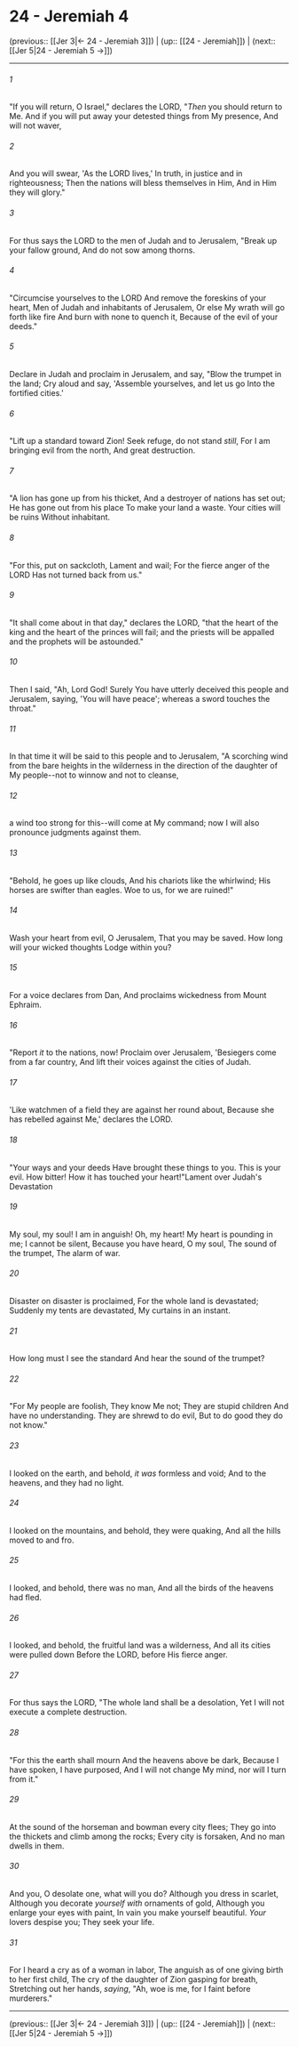 # 24 - Jeremiah 4

(previous:: [[Jer 3|← 24 - Jeremiah 3]]) | (up:: [[24 - Jeremiah]]) | (next:: [[Jer 5|24 - Jeremiah 5 →]])

***


###### 1 
"If you will return, O Israel," declares the LORD, "_Then_ you should return to Me. And if you will put away your detested things from My presence, And will not waver, 

###### 2 
And you will swear, 'As the LORD lives,' In truth, in justice and in righteousness; Then the nations will bless themselves in Him, And in Him they will glory." 

###### 3 
For thus says the LORD to the men of Judah and to Jerusalem, "Break up your fallow ground, And do not sow among thorns. 

###### 4 
"Circumcise yourselves to the LORD And remove the foreskins of your heart, Men of Judah and inhabitants of Jerusalem, Or else My wrath will go forth like fire And burn with none to quench it, Because of the evil of your deeds." 

###### 5 
Declare in Judah and proclaim in Jerusalem, and say, "Blow the trumpet in the land; Cry aloud and say, 'Assemble yourselves, and let us go Into the fortified cities.' 

###### 6 
"Lift up a standard toward Zion! Seek refuge, do not stand _still_, For I am bringing evil from the north, And great destruction. 

###### 7 
"A lion has gone up from his thicket, And a destroyer of nations has set out; He has gone out from his place To make your land a waste. Your cities will be ruins Without inhabitant. 

###### 8 
"For this, put on sackcloth, Lament and wail; For the fierce anger of the LORD Has not turned back from us." 

###### 9 
"It shall come about in that day," declares the LORD, "that the heart of the king and the heart of the princes will fail; and the priests will be appalled and the prophets will be astounded." 

###### 10 
Then I said, "Ah, Lord God! Surely You have utterly deceived this people and Jerusalem, saying, 'You will have peace'; whereas a sword touches the throat." 

###### 11 
In that time it will be said to this people and to Jerusalem, "A scorching wind from the bare heights in the wilderness in the direction of the daughter of My people--not to winnow and not to cleanse, 

###### 12 
a wind too strong for this--will come at My command; now I will also pronounce judgments against them. 

###### 13 
"Behold, he goes up like clouds, And his chariots like the whirlwind; His horses are swifter than eagles. Woe to us, for we are ruined!" 

###### 14 
Wash your heart from evil, O Jerusalem, That you may be saved. How long will your wicked thoughts Lodge within you? 

###### 15 
For a voice declares from Dan, And proclaims wickedness from Mount Ephraim. 

###### 16 
"Report _it_ to the nations, now! Proclaim over Jerusalem, 'Besiegers come from a far country, And lift their voices against the cities of Judah. 

###### 17 
'Like watchmen of a field they are against her round about, Because she has rebelled against Me,' declares the LORD. 

###### 18 
"Your ways and your deeds Have brought these things to you. This is your evil. How bitter! How it has touched your heart!"Lament over Judah's Devastation 

###### 19 
My soul, my soul! I am in anguish! Oh, my heart! My heart is pounding in me; I cannot be silent, Because you have heard, O my soul, The sound of the trumpet, The alarm of war. 

###### 20 
Disaster on disaster is proclaimed, For the whole land is devastated; Suddenly my tents are devastated, My curtains in an instant. 

###### 21 
How long must I see the standard And hear the sound of the trumpet? 

###### 22 
"For My people are foolish, They know Me not; They are stupid children And have no understanding. They are shrewd to do evil, But to do good they do not know." 

###### 23 
I looked on the earth, and behold, _it was_ formless and void; And to the heavens, and they had no light. 

###### 24 
I looked on the mountains, and behold, they were quaking, And all the hills moved to and fro. 

###### 25 
I looked, and behold, there was no man, And all the birds of the heavens had fled. 

###### 26 
I looked, and behold, the fruitful land was a wilderness, And all its cities were pulled down Before the LORD, before His fierce anger. 

###### 27 
For thus says the LORD, "The whole land shall be a desolation, Yet I will not execute a complete destruction. 

###### 28 
"For this the earth shall mourn And the heavens above be dark, Because I have spoken, I have purposed, And I will not change My mind, nor will I turn from it." 

###### 29 
At the sound of the horseman and bowman every city flees; They go into the thickets and climb among the rocks; Every city is forsaken, And no man dwells in them. 

###### 30 
And you, O desolate one, what will you do? Although you dress in scarlet, Although you decorate _yourself with_ ornaments of gold, Although you enlarge your eyes with paint, In vain you make yourself beautiful. _Your_ lovers despise you; They seek your life. 

###### 31 
For I heard a cry as of a woman in labor, The anguish as of one giving birth to her first child, The cry of the daughter of Zion gasping for breath, Stretching out her hands, _saying_, "Ah, woe is me, for I faint before murderers."

***

(previous:: [[Jer 3|← 24 - Jeremiah 3]]) | (up:: [[24 - Jeremiah]]) | (next:: [[Jer 5|24 - Jeremiah 5 →]])
